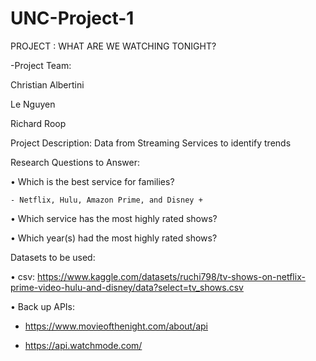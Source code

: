 # UNC-Project-1


PROJECT : WHAT ARE WE WATCHING TONIGHT?

-Project Team:

Christian Albertini

Le Nguyen

Richard Roop


Project Description:
Data from Streaming Services to identify trends


Research Questions to Answer:

•	Which is the best service for families?

    - Netflix, Hulu, Amazon Prime, and Disney +
    
•	Which service has the most highly rated shows?

•	Which year(s) had the most highly rated shows?


Datasets to be used:

• csv: https://www.kaggle.com/datasets/ruchi798/tv-shows-on-netflix-prime-video-hulu-and-disney/data?select=tv_shows.csv

•	Back up APIs:

  - https://www.movieofthenight.com/about/api
  
  - https://api.watchmode.com/


